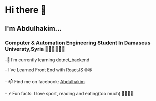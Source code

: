 # Hi there 👋
<h2>I'm Abdulhakim...</h2>
<h3>Computer & Automation Engineering Student In Damascus Universty,Syria 🧑🏻‍💻🧑🏻‍🎓 </h3>
 <p> -🌱 I’m currently learning dotnet_backend </p>
 <p> - I've Learned Front End with ReactJS 🌐🕸 </p>
 <p> - 📫 Find me on facebook: <a href="https://www.facebook.com/profile.php?id=100010172340775&sk=about_contact_and_basic_info">Abdulhakim</a></p>
 <p> - ⚡ Fun facts: I love sport, reading and eating(too much) 🤣😋😁😁</p>
